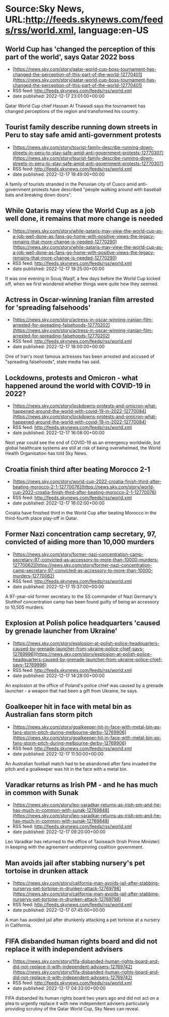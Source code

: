 # Source:Sky News, URL:http://feeds.skynews.com/feeds/rss/world.xml, language:en-US

## World Cup has 'changed the perception of this part of the world', says Qatar 2022 boss
 - [https://news.sky.com/story/qatar-world-cup-boss-tournament-has-changed-the-perception-of-this-part-of-the-world-12770401](https://news.sky.com/story/qatar-world-cup-boss-tournament-has-changed-the-perception-of-this-part-of-the-world-12770401)
 - RSS feed: http://feeds.skynews.com/feeds/rss/world.xml
 - date published: 2022-12-17 23:01:00+00:00

Qatar World Cup chief Hassan Al Thawadi says the tournament has changed perceptions of the region and transformed his country.

## Tourist family describe running down streets in Peru to stay safe amid anti-government protests
 - [https://news.sky.com/story/tourist-family-describe-running-down-streets-in-peru-to-stay-safe-amid-anti-government-protests-12770307](https://news.sky.com/story/tourist-family-describe-running-down-streets-in-peru-to-stay-safe-amid-anti-government-protests-12770307)
 - RSS feed: http://feeds.skynews.com/feeds/rss/world.xml
 - date published: 2022-12-17 19:49:00+00:00

A family of tourists stranded in the Peruvian city of Cusco amid anti-government protests have described "people walking around with baseball bats and breaking down doors".

## While Qataris may view the World Cup as a job well done, it remains that more change is needed
 - [https://news.sky.com/story/while-qataris-may-view-the-world-cup-as-a-job-well-done-as-fans-go-home-with-positive-views-the-legacy-remains-that-more-change-is-needed-12770290](https://news.sky.com/story/while-qataris-may-view-the-world-cup-as-a-job-well-done-as-fans-go-home-with-positive-views-the-legacy-remains-that-more-change-is-needed-12770290)
 - RSS feed: http://feeds.skynews.com/feeds/rss/world.xml
 - date published: 2022-12-17 19:25:00+00:00

It was one evening in Souq Waqif, a few days before the World Cup kicked off, when we first wondered whether things were quite how they seemed.

## Actress in Oscar-winning Iranian film arrested for 'spreading falsehoods'
 - [https://news.sky.com/story/actress-in-oscar-winning-iranian-film-arrested-for-spreading-falsehoods-12770202](https://news.sky.com/story/actress-in-oscar-winning-iranian-film-arrested-for-spreading-falsehoods-12770202)
 - RSS feed: http://feeds.skynews.com/feeds/rss/world.xml
 - date published: 2022-12-17 18:00:00+00:00

One of Iran's most famous actresses has been arrested and accused of "spreading falsehoods", state media has said.

## Lockdowns, protests and Omicron - what happened around the world with COVID-19 in 2022?
 - [https://news.sky.com/story/lockdowns-protests-and-omicron-what-happened-around-the-world-with-covid-19-in-2022-12770084](https://news.sky.com/story/lockdowns-protests-and-omicron-what-happened-around-the-world-with-covid-19-in-2022-12770084)
 - RSS feed: http://feeds.skynews.com/feeds/rss/world.xml
 - date published: 2022-12-17 16:08:00+00:00

Next year could see the end of COVID-19 as an emergency worldwide, but global healthcare systems are still at risk of being overwhelmed, the World Health Organisation has told Sky News.

## Croatia finish third after beating Morocco 2-1
 - [https://news.sky.com/story/world-cup-2022-croatia-finish-third-after-beating-morocco-2-1-12770076](https://news.sky.com/story/world-cup-2022-croatia-finish-third-after-beating-morocco-2-1-12770076)
 - RSS feed: http://feeds.skynews.com/feeds/rss/world.xml
 - date published: 2022-12-17 16:02:00+00:00

Croatia have finished third in the World Cup after beating Morocco in the third-fourth place play-off in Qatar.

## Former Nazi concentration camp secretary, 97, convicted of aiding more than 10,000 murders
 - [https://news.sky.com/story/former-nazi-concentration-camp-secretary-97-convicted-as-accessory-to-more-than-10000-murders-12770062](https://news.sky.com/story/former-nazi-concentration-camp-secretary-97-convicted-as-accessory-to-more-than-10000-murders-12770062)
 - RSS feed: http://feeds.skynews.com/feeds/rss/world.xml
 - date published: 2022-12-17 15:37:00+00:00

A 97-year-old&#160;former secretary to the SS commander of Nazi Germany's Stutthof concentration camp has been found guilty of being an accessory to 10,505 murders.

## Explosion at Polish police headquarters 'caused by grenade launcher from Ukraine'
 - [https://news.sky.com/story/explosion-at-polish-police-headquarters-caused-by-grenade-launcher-from-ukraine-police-chief-says-12769996](https://news.sky.com/story/explosion-at-polish-police-headquarters-caused-by-grenade-launcher-from-ukraine-police-chief-says-12769996)
 - RSS feed: http://feeds.skynews.com/feeds/rss/world.xml
 - date published: 2022-12-17 14:28:00+00:00

An explosion at the office of Poland's police chief was caused by a grenade launcher - a weapon that had been a gift from Ukraine, he says.

## Goalkeeper hit in face with metal bin as Australian fans storm pitch
 - [https://news.sky.com/story/goalkeeper-hit-in-face-with-metal-bin-as-fans-storm-pitch-during-melbourne-derby-12769906](https://news.sky.com/story/goalkeeper-hit-in-face-with-metal-bin-as-fans-storm-pitch-during-melbourne-derby-12769906)
 - RSS feed: http://feeds.skynews.com/feeds/rss/world.xml
 - date published: 2022-12-17 11:50:00+00:00

An Australian football match had to be abandoned after fans invaded the pitch and a goalkeeper was hit in the face with a metal bin.

## Varadkar returns as Irish PM - and he has much in common with Sunak
 - [https://news.sky.com/story/leo-varadkar-returns-as-irish-pm-and-he-has-much-in-common-with-sunak-12769848](https://news.sky.com/story/leo-varadkar-returns-as-irish-pm-and-he-has-much-in-common-with-sunak-12769848)
 - RSS feed: http://feeds.skynews.com/feeds/rss/world.xml
 - date published: 2022-12-17 09:20:00+00:00

Leo Varadkar has returned to the office of Taoiseach (Irish Prime Minister) in keeping with the agreement underpinning coalition government.

## Man avoids jail after stabbing nursery's pet tortoise in drunken attack
 - [https://news.sky.com/story/california-man-avoids-jail-after-stabbing-nurserys-pet-tortoise-in-drunken-attack-12769798](https://news.sky.com/story/california-man-avoids-jail-after-stabbing-nurserys-pet-tortoise-in-drunken-attack-12769798)
 - RSS feed: http://feeds.skynews.com/feeds/rss/world.xml
 - date published: 2022-12-17 07:45:00+00:00

A man has avoided jail after drunkenly attacking a pet tortoise at a nursery in California.

## FIFA disbanded human rights board and did not replace it with independent advisers
 - [https://news.sky.com/story/fifa-disbanded-human-rights-board-and-did-not-replace-it-with-independent-advisers-12769742](https://news.sky.com/story/fifa-disbanded-human-rights-board-and-did-not-replace-it-with-independent-advisers-12769742)
 - RSS feed: http://feeds.skynews.com/feeds/rss/world.xml
 - date published: 2022-12-17 04:33:00+00:00

FIFA disbanded its human rights board two years ago and did not act on a plea to urgently replace it with new independent advisers particularly providing scrutiny of the Qatar World Cup, Sky News can reveal.

